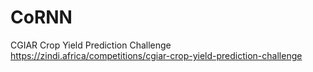# CoRNN
CGIAR Crop Yield Prediction Challenge  
https://zindi.africa/competitions/cgiar-crop-yield-prediction-challenge

